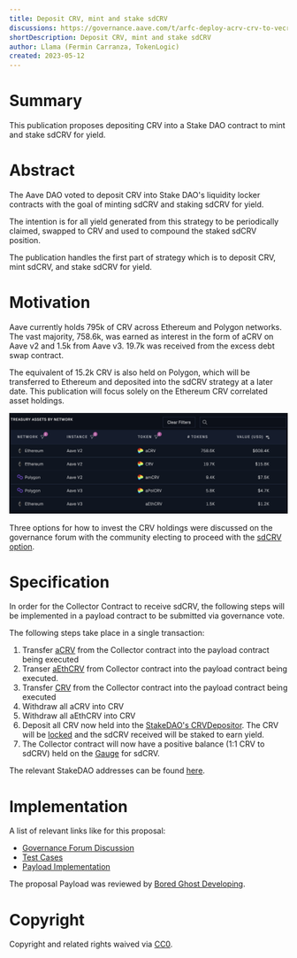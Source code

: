 ```yaml
---
title: Deposit CRV, mint and stake sdCRV
discussions: https://governance.aave.com/t/arfc-deploy-acrv-crv-to-vecrv/11628
shortDescription: Deposit CRV, mint and stake sdCRV
author: Llama (Fermin Carranza, TokenLogic)
created: 2023-05-12
---
```


# Summary

This publication proposes depositing CRV into a Stake DAO contract to mint and stake sdCRV for yield.

# Abstract

The Aave DAO voted to deposit CRV into Stake DAO's liquidity locker contracts with the goal of minting sdCRV and staking sdCRV for yield.

The intention is for all yield generated from this strategy to be periodically claimed, swapped to CRV and used to compound the staked sdCRV position.

The publication handles the first part of strategy which is to deposit CRV, mint sdCRV, and stake sdCRV for yield.

# Motivation

Aave currently holds 795k of CRV across Ethereum and Polygon networks. The vast majority, 758.6k, was earned as interest in the form of aCRV on Aave v2 and 1.5k from Aave v3. 19.7k was received from the excess debt swap contract. 

The equivalent of 15.2k CRV is also held on Polygon, which will be transferred to Ethereum and deposited into the sdCRV strategy at a later date. This publication will focus solely on the Ethereum CRV correlated asset holdings. 

![](../assets/AAVE-V3-SDCRV-HOLDINGS/holdings.png)

Three options for how to invest the CRV holdings were discussed on the governance forum with the community electing to proceed with the [sdCRV option](https://snapshot.org/#/aave.eth/proposal/0xf92c5647c7f60a4a3db994b4953fc4408f5946cafdc0cebcd4c5924f40e04d36).

# Specification

In order for the Collector Contract to receive sdCRV, the following steps will be implemented in a payload contract to be submitted via governance vote.

The following steps take place in a single transaction:

1. Transfer [aCRV](https://etherscan.io/address/0x8dAE6Cb04688C62d939ed9B68d32Bc62e49970b1) from the Collector contract into the payload contract being executed
2. Transer [aEthCRV](https://etherscan.io/address/0x7B95Ec873268a6BFC6427e7a28e396Db9D0ebc65) from Collector contract into the payload contract being executed.
3. Transfer [CRV](https://etherscan.io/address/0xd533a949740bb3306d119cc777fa900ba034cd52) from the Collector contract into the payload contract being executed
4. Withdraw all aCRV into CRV
5. Withdraw all aEthCRV into CRV
6. Deposit all CRV now held into the [StakeDAO's CRVDepositor](https://etherscan.io/address/0xc1e3Ca8A3921719bE0aE3690A0e036feB4f69191). The CRV will be [locked](https://stakedao.gitbook.io/stakedaohq/platform/liquid-lockers/how-do-liquid-lockers-work) and the sdCRV received will be staked to earn yield.
7. The Collector contract will now have a positive balance (1:1 CRV to sdCRV) held on the [Gauge](https://stakedao.gitbook.io/stakedaohq/tutorials/liquid-lockers/voting-on-gauges) for sdCRV.

The relevant StakeDAO addresses can be found [here](https://stakedao.gitbook.io/stakedaohq/platform/liquid-lockers/sdtokens/crv-liquid-locker).

# Implementation

A list of relevant links like for this proposal:

* [Governance Forum Discussion](https://governance.aave.com/t/arfc-deploy-acrv-crv-to-vecrv/11628/42)
* [Test Cases](https://github.com/bgd-labs/aave-proposals/blob/main/src/AaveV3sdCRV_20230503/AaveV3EthsdCRV_20230503_PayloadTest.t.sol)
* [Payload Implementation](https://github.com/bgd-labs/aave-proposals/blob/main/src/AaveV3sdCRV_20230503/AaveV3EthsdCRV_20230503_Payload.sol)

The proposal Payload was reviewed by [Bored Ghost Developing](https://bgdlabs.com/).

# Copyright

Copyright and related rights waived via [CC0](https://creativecommons.org/publicdomain/zero/1.0/).